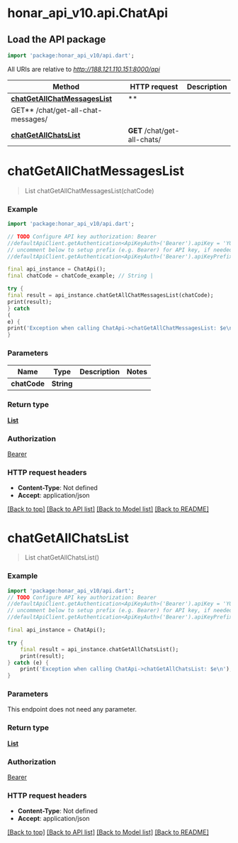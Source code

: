# honar_api_v10.api.ChatApi

## Load the API package

```dart
import 'package:honar_api_v10/api.dart';
```

All URIs are relative to *http://188.121.110.151:8000/api*

Method | HTTP request | Description
------------- | ------------- | -------------
[**chatGetAllChatMessagesList**](ChatApi.md#chatgetallchatmessageslist) | **
GET** /chat/get-all-chat-messages/ |
[**chatGetAllChatsList**](ChatApi.md#chatgetallchatslist) | **GET** /chat/get-all-chats/ |

# **chatGetAllChatMessagesList**

> List<Message> chatGetAllChatMessagesList(chatCode)

### Example

```dart
import 'package:honar_api_v10/api.dart';

// TODO Configure API key authorization: Bearer
//defaultApiClient.getAuthentication<ApiKeyAuth>('Bearer').apiKey = 'YOUR_API_KEY';
// uncomment below to setup prefix (e.g. Bearer) for API key, if needed
//defaultApiClient.getAuthentication<ApiKeyAuth>('Bearer').apiKeyPrefix = 'Bearer';

final api_instance = ChatApi();
final chatCode = chatCode_example; // String | 

try {
final result = api_instance.chatGetAllChatMessagesList(chatCode);
print(result);
} catch
(
e) {
print('Exception when calling ChatApi->chatGetAllChatMessagesList: $e\n');
}
```

### Parameters

Name | Type | Description  | Notes
------------- | ------------- | ------------- | -------------
**chatCode** | **String**|  |

### Return type

[**List<Message>**](Message.md)

### Authorization

[Bearer](../README.md#Bearer)

### HTTP request headers

- **Content-Type**: Not defined
- **Accept**: application/json

[[Back to top]](#) [[Back to API list]](../README.md#documentation-for-api-endpoints) [[Back to Model list]](../README.md#documentation-for-models) [[Back to README]](../README.md)

# **chatGetAllChatsList**
> List<Chat> chatGetAllChatsList()



### Example
```dart
import 'package:honar_api_v10/api.dart';
// TODO Configure API key authorization: Bearer
//defaultApiClient.getAuthentication<ApiKeyAuth>('Bearer').apiKey = 'YOUR_API_KEY';
// uncomment below to setup prefix (e.g. Bearer) for API key, if needed
//defaultApiClient.getAuthentication<ApiKeyAuth>('Bearer').apiKeyPrefix = 'Bearer';

final api_instance = ChatApi();

try {
    final result = api_instance.chatGetAllChatsList();
    print(result);
} catch (e) {
    print('Exception when calling ChatApi->chatGetAllChatsList: $e\n');
}
```

### Parameters
This endpoint does not need any parameter.

### Return type

[**List<Chat>**](Chat.md)

### Authorization

[Bearer](../README.md#Bearer)

### HTTP request headers

- **Content-Type**: Not defined
- **Accept**: application/json

[[Back to top]](#) [[Back to API list]](../README.md#documentation-for-api-endpoints) [[Back to Model list]](../README.md#documentation-for-models) [[Back to README]](../README.md)

